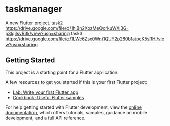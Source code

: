 # taskmanager

A new Flutter project.
task2
https://drive.google.com/file/d/1hlBn2XozMeQorkuWXj3G-p3lqiIsvR3k/view?usp=sharing
task3
https://drive.google.com/file/d/1LWc6Zsx0Wni1QUY2p280b1ajpeK5sRHi/view?usp=sharing

## Getting Started


This project is a starting point for a Flutter application.

A few resources to get you started if this is your first Flutter project:

- [Lab: Write your first Flutter app](https://docs.flutter.dev/get-started/codelab)
- [Cookbook: Useful Flutter samples](https://docs.flutter.dev/cookbook)

For help getting started with Flutter development, view the
[online documentation](https://docs.flutter.dev/), which offers tutorials,
samples, guidance on mobile development, and a full API reference.
